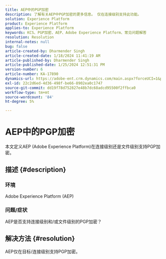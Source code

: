 ```yaml
---
title: AEP中的PGP加密
description: 了解有关AEP中PGP加密的更多信息。 仅在连接级别支持此功能。
solution: Experience Platform
product: Experience Platform
applies-to: Experience Platform
keywords: KCS、PGP加密、AEP、Adobe Experience Platform、常见问题解答
resolution: Resolution
internal-notes: null
bug: false
article-created-by: Dharmender Singh
article-created-date: 1/18/2024 11:41:19 AM
article-published-by: Dharmender Singh
article-published-date: 1/25/2024 12:51:31 PM
version-number: 6
article-number: KA-17890
dynamics-url: https://adobe-ent.crm.dynamics.com/main.aspx?forceUCI=1&pagetype=entityrecord&etn=knowledgearticle&id=6e4a767d-f6b5-ee11-a569-6045bd0065b6
exl-id: 22c2d6ed-4d36-498f-be66-8902ea0c1747
source-git-commit: dd19f78d752827e48b7dc68adcd95500f2ffbca0
workflow-type: tm+mt
source-wordcount: '84'
ht-degree: 5%

---
```


# AEP中的PGP加密


本文定义AEP (Adobe Experience Platform)在连接级别还是文件级别支持PGP加密。

## 描述 {#description}


### <b>环境</b>

Adobe Experience Platform (AEP)

### <b>问题/症状</b>

AEP是否支持连接级别和/或文件级别的PGP加密？


## 解决方法 {#resolution}


AEP仅在目标/连接级别支持PGP加密。
